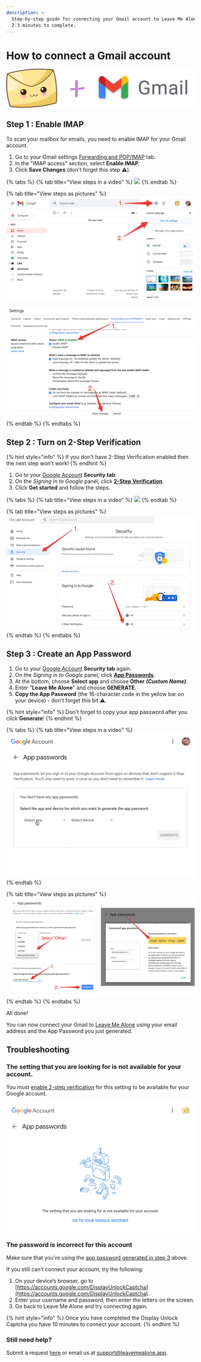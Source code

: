 ```yaml
---
description: >-
  Step-by-step guide for connecting your Gmail account to Leave Me Alone. Takes
  2-3 minutes to complete.
---
```


# How to connect a Gmail account

![](../.gitbook/assets/lma-plus-gmail%20%281%29.png)

## Step 1 : Enable IMAP

To scan your mailbox for emails, you need to enable IMAP for your Gmail account.

1. Go to your Gmail settings [Forwarding and POP/IMAP](https://mail.google.com/mail/#settings/fwdandpop) tab.
2. In the "IMAP access" section, select **Enable IMAP**.
3. Click **Save Changes** \(don't forget this step ⚠️\).

{% tabs %}
{% tab title="View steps in a video" %}
![](../.gitbook/assets/1-enable-imap-2.gif)
{% endtab %}

{% tab title="View steps as pictures" %}
![Go to your Gmail settings](../.gitbook/assets/1-settings.png)

![Enable IMAP and click Save Changes](../.gitbook/assets/1gmail-settings-with-save-numbered.png)
{% endtab %}
{% endtabs %}



## Step 2 : Turn on 2-Step Verification

{% hint style="info" %}
If you don't have 2-Step Verification enabled then the next step won't work!
{% endhint %}

1. Go to your [Google Account](https://myaccount.google.com/) **Security** **tab**.
2. On the _Signing in to Google_ panel, click [**2-Step Verification**](https://myaccount.google.com/signinoptions/two-step-verification).
3. Click **Get started** and follow the steps.

{% tabs %}
{% tab title="View steps in a video" %}
![](../.gitbook/assets/2-enable-2fa.gif)
{% endtab %}

{% tab title="View steps as pictures" %}
![Go to your Security settings and turn on 2-Step Verification](../.gitbook/assets/2gmail-2fa.png)
{% endtab %}
{% endtabs %}



## Step 3 : Create an App Password

1. Go to your [Google Account](https://myaccount.google.com/) **Security tab** again.
2. On the _Signing in to Google_ panel, click [**App Passwords**](https://myaccount.google.com/apppasswords).
3. At the bottom, choose **Select app** and choose **Other** _**\(Custom Name\)**_.
4. Enter "**Leave Me Alone**" and choose **GENERATE**.
5. **Copy the App Password** \(the 16-character code in the yellow bar on your device\) - don't forget this bit ️⚠️.

{% hint style="info" %}
Don't forget to copy your app password after you click **Generate**!
{% endhint %}

{% tabs %}
{% tab title="View steps in a video" %}
![](../.gitbook/assets/3-app-password.gif)
{% endtab %}

{% tab title="View steps as pictures" %}
![](../.gitbook/assets/3-app-password.png)
{% endtab %}
{% endtabs %}

All done!

You can now connect your Gmail to [Leave Me Alone](https://leavemealone.app/) using your email address and the App Password you just generated.

## Troubleshooting

### The setting that you are looking for is not available for your account.

You must [enable 2-step verification](connecting-gmail.md#step-2-turn-on-2-step-verification) for this setting to be available for your Google account.

![](../.gitbook/assets/setting-not-found.png)

### The password is incorrect for this account

Make sure that you're using the [app password generated in step 3](connecting-gmail.md#step-3-create-an-app-password) above.

​​If you still can’t connect your account, try the following:  
  
1. On your device’s browser, go to [https://accounts.google.com/DisplayUnlockCaptcha](https://accounts.google.com/DisplayUnlockCaptcha).  
2. Enter your username and password, then enter the letters on the screen.  
3. Go back to Leave Me Alone and try connecting again.

{% hint style="info" %}
Once you have completed the Display Unlock Captcha you have 10 minutes to connect your account.
{% endhint %}

### Still need help?

Submit a request [here](https://leavemealone.app/feedback) or email us at [support@leavemealone.app](mailto:support@leavemealone.app).


